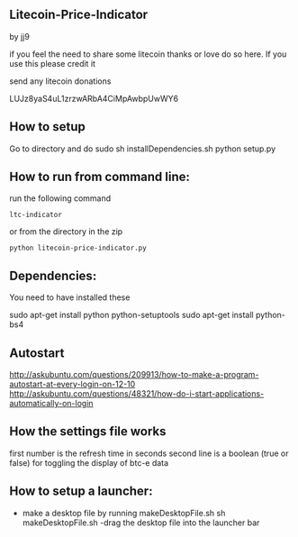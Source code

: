 Litecoin-Price-Indicator
--------------------------------------
by jj9 

if you feel the need to share some litecoin thanks or love
do so here. If you use this please credit it 

send any litecoin donations

LUJz8yaS4uL1zrzwARbA4CiMpAwbpUwWY6

How to setup
-------------------------------------------------------
Go to directory and do
    sudo sh installDependencies.sh
    python setup.py


How to run from command line:
-------------------------------------------------------
run the following command

    ltc-indicator



or from the directory in the zip

	python litecoin-price-indicator.py


Dependencies:
-------------------------------------------------------

You need to have installed these

sudo apt-get install python python-setuptools 
sudo apt-get install python-bs4


Autostart 
-------------------------------------------------------

http://askubuntu.com/questions/209913/how-to-make-a-program-autostart-at-every-login-on-12-10
http://askubuntu.com/questions/48321/how-do-i-start-applications-automatically-on-login



How the settings file works
-------------------------------------------------------

first number is the refresh time  in seconds
second line is a boolean (true or false) for toggling the display of btc-e data



How to setup a launcher:
-------------------------------------------------------
- make a desktop file by running makeDesktopFile.sh
	sh makeDesktopFile.sh
-drag the desktop file into the launcher bar


